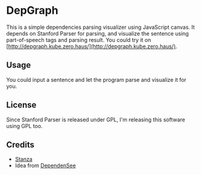 # DepGraph

This is a simple dependencies parsing visualizer using JavaScript canvas. It
depends on Stanford Parser for parsing, and visualize the sentence using
part-of-speech tags and parsing result. You could try it on
[http://depgraph.kube.zero.haus/](http://depgraph.kube.zero.haus/).

## Usage

You could input a sentence and let the program parse and visualize it for you.

## License

Since Stanford Parser is released under GPL, I'm releasing this software using
GPL too.

## Credits

- [Stanza](https://stanfordnlp.github.io/stanza/)
- Idea from [DependenSee](http://chaoticity.com/dependensee-a-dependency-parse-visualisation-tool/)

